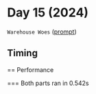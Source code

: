 # Day 15 (2024)

`Warehouse Woes` ([prompt](https://adventofcode.com/2024/day/15))

## Timing

== Performance

=== Both parts ran in 0.542s
